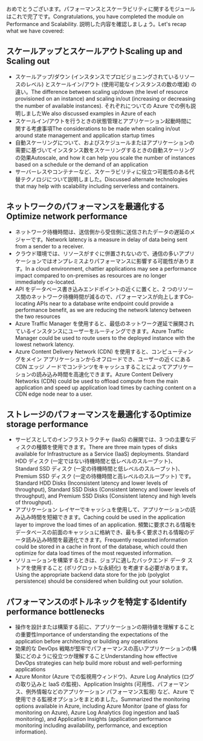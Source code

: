 <span data-ttu-id="396e8-101">おめでとうございます。パフォーマンスとスケーラビリティに関するモジュールはこれで完了です。</span><span class="sxs-lookup"><span data-stu-id="396e8-101">Congratulations, you have completed the module on Performance and Scalability.</span></span> <span data-ttu-id="396e8-102">説明した内容を確認しましょう。</span><span class="sxs-lookup"><span data-stu-id="396e8-102">Let's recap what we have covered:</span></span>

## <a name="scaling-up-and-scaling-out"></a><span data-ttu-id="396e8-103">スケールアップとスケールアウト</span><span class="sxs-lookup"><span data-stu-id="396e8-103">Scaling up and Scaling out</span></span>

* <span data-ttu-id="396e8-104">スケールアップ/ダウン (インスタンスでプロビジョニングされているリソースのレベル) とスケールイン/アウト (使用可能なインスタンスの数の増減) の違い。</span><span class="sxs-lookup"><span data-stu-id="396e8-104">The difference between scaling up/down (the level of resource provisioned on an instance) and scaling in/out (increasing or decreasing the number of available instances).</span></span> <span data-ttu-id="396e8-105">それぞれについての Azure での例も説明しました</span><span class="sxs-lookup"><span data-stu-id="396e8-105">We also discussed examples in Azure of each</span></span>
* <span data-ttu-id="396e8-106">スケールイン/アウトを行うときの状態管理とアプリケーション起動時間に関する考慮事項</span><span class="sxs-lookup"><span data-stu-id="396e8-106">The considerations to be made when scaling in/out around state management and application startup times</span></span>
* <span data-ttu-id="396e8-107">自動スケーリングについて、およびスケジュールまたはアプリケーションの需要に基づいてインスタンス数をスケーリングするときの自動スケーリングの効果</span><span class="sxs-lookup"><span data-stu-id="396e8-107">Autoscale, and how it can help you scale the number of instances based on a schedule or the demand of an application</span></span>
* <span data-ttu-id="396e8-108">サーバーレスやコンテナーなど、スケーラビリティに役立つ可能性のある代替テクノロジについて説明しました。</span><span class="sxs-lookup"><span data-stu-id="396e8-108">Discussed alternate technologies that may help with scalability including serverless and containers.</span></span>

## <a name="optimize-network-performance"></a><span data-ttu-id="396e8-109">ネットワークのパフォーマンスを最適化する</span><span class="sxs-lookup"><span data-stu-id="396e8-109">Optimize network performance</span></span>

* <span data-ttu-id="396e8-110">ネットワーク待機時間は、送信側から受信側に送信されたデータの遅延のメジャーです。</span><span class="sxs-lookup"><span data-stu-id="396e8-110">Network latency is a measure in delay of data being sent from a sender to a receiver.</span></span>
* <span data-ttu-id="396e8-111">クラウド環境では、リソースがすぐに併置されないので、通信の多いアプリケーションではオンプレミスよりパフォーマンスに影響する可能性があります。</span><span class="sxs-lookup"><span data-stu-id="396e8-111">In a cloud environment, chattier applications may see a performance impact compared to on-premises as resources are no longer immediately co-located.</span></span>
* <span data-ttu-id="396e8-112">API をデータベース書き込みエンドポイントの近くに置くと、2 つのリソース間のネットワーク待機時間が減るので、パフォーマンスが向上します</span><span class="sxs-lookup"><span data-stu-id="396e8-112">Co-locating APIs near to a database write endpoint could provide a performance benefit, as we are reducing the network latency between the two resources</span></span>
* <span data-ttu-id="396e8-113">Azure Traffic Manager を使用すると、最低のネットワーク遅延で展開されているインスタンスにユーザーをルーティングできます。</span><span class="sxs-lookup"><span data-stu-id="396e8-113">Azure Traffic Manager could be used to route users to the deployed instance with the lowest network latency.</span></span>
* <span data-ttu-id="396e8-114">Azure Content Delivery Network (CDN) を使用すると、コンピューティングをメイン アプリケーションからオフロードでき、ユーザーの近くにある CDN エッジ ノードでコンテンツをキャッシュすることによってアプリケーションの読み込み時間を高速化できます。</span><span class="sxs-lookup"><span data-stu-id="396e8-114">Azure Content Delivery Networks (CDN) could be used to offload compute from the main application and speed up application load times by caching content on a CDN edge node near to a user.</span></span>

## <a name="optimize-storage-performance"></a><span data-ttu-id="396e8-115">ストレージのパフォーマンスを最適化する</span><span class="sxs-lookup"><span data-stu-id="396e8-115">Optimize storage performance</span></span>

* <span data-ttu-id="396e8-116">サービスとしてのインフラストラクチャ (IaaS) の展開では、3 つの主要なディスクの種類を使用できます。</span><span class="sxs-lookup"><span data-stu-id="396e8-116">There are three main types of disks available for Infrastructure as a Service (IaaS) deployments.</span></span> <span data-ttu-id="396e8-117">Standard HDD ディスク (一定ではない待機時間と低レベルのスループット)、Standard SSD ディスク (一定の待機時間と低レベルのスループット)、Premium SSD ディスク (一定の待機時間と高レベルのスループット) です。</span><span class="sxs-lookup"><span data-stu-id="396e8-117">Standard HDD Disks (Inconsistent latency and lower levels of throughput), Standard SSD Disks (Consistent latency and lower levels of throughput), and Premium SSD Disks (Consistent latency and high levels of throughput).</span></span>
* <span data-ttu-id="396e8-118">アプリケーション レイヤーでキャッシュを使用して、アプリケーションの読み込み時間を短縮できます。</span><span class="sxs-lookup"><span data-stu-id="396e8-118">Caching could be used in the application layer to improve the load times of an application.</span></span> <span data-ttu-id="396e8-119">頻繁に要求される情報をデータベースの前面のキャッシュに格納でき、最も多く要求される情報のデータ読み込み時間を最適化できます。</span><span class="sxs-lookup"><span data-stu-id="396e8-119">Frequently requested information could be stored in a cache in front of the database, which could then optimize for data load times of the most requested information.</span></span>
* <span data-ttu-id="396e8-120">ソリューションを構築するときは、ジョブに適したバックエンド データ ストアを使用すること (ポリグロットな永続化) を考慮する必要があります。</span><span class="sxs-lookup"><span data-stu-id="396e8-120">Using the appropriate backend data store for the job (polyglot persistence) should be considered when building out your solution.</span></span>

## <a name="identify-performance-bottlenecks"></a><span data-ttu-id="396e8-121">パフォーマンスのボトルネックを特定する</span><span class="sxs-lookup"><span data-stu-id="396e8-121">Identify performance bottlenecks</span></span>

* <span data-ttu-id="396e8-122">操作を設計または構築する前に、アプリケーションの期待値を理解することの重要性</span><span class="sxs-lookup"><span data-stu-id="396e8-122">Importance of understanding the expectations of the application before architecting or building any operations</span></span>
* <span data-ttu-id="396e8-123">効果的な DevOps 戦略が堅牢でパフォーマンスの高いアプリケーションの構築にどのように役立つか理解すること</span><span class="sxs-lookup"><span data-stu-id="396e8-123">Understanding how effective DevOps strategies can help build more robust and well-performing applications</span></span>
* <span data-ttu-id="396e8-124">Azure Monitor (Azure での監視用ウィンドウ)、Azure Log Analytics (ログの取り込みと IaaS の監視)、Application Insights (可用性、パフォーマンス、例外情報などのアプリケーション パフォーマンス監視) など、Azure で使用できる監視オプションをまとめました。</span><span class="sxs-lookup"><span data-stu-id="396e8-124">Summarized the monitoring options available in Azure, including Azure Monitor (pane of glass for monitoring on Azure), Azure Log Analytics (log ingestion and IaaS monitoring), and Application Insights (application performance monitoring including availability, performance, and exception information).</span></span>